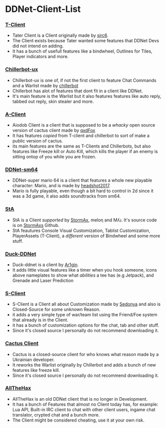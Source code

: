 # DDNet-Client-List

### [T-Client](https://github.com/sjrc6/TaterClient-ddnet)

- Tater Client is a Client originally made by [sjrc6](https://github.com/sjrc6/).
- The Client exists because Tater wanted some features that DDNet Devs did not intend on adding.
- It has a bunch of usefull features like a bindwheel, Outlines for Tiles, Player indicators and more.

### [Chillerbot-ux](https://github.com/chillerbot/chillerbot-ux)

- Chillerbot-ux is one of, if not the first client to feature Chat Commands and a Warlist made by [chillerbot](https://github.com/chillerbot)
- Chillerbot has alot of features that dont fit in a client like DDNet.
- It's main feature is the Warlist but it also features features like auto reply, tabbed out reply, skin stealer and more.

### [A-Client](https://github.com/qxdFox/Aiodob-Client-DDNet)

- Aiodob Client is a client that is supposed to be a *whacky* open source version of cactus client made by [qxdFox](https://github.com/qxdFox/)
- It has features *copied* from T-client and chillerbot to sort of make a public version of cactus.
- its main features are the same as T-Clients and Chillerbots, but also features like Freeze kill or Auto Kill, which kills the player if an enemy is sitting ontop of you while you are frozen.

### [DDNet-sm64](https://github.com/headshot2017/ddnet-sm64)

- DDNet-super mario 64 is a client that features a whole new playable character: Mario, and is made by [headshot2017](https://github.com/headshot2017).
- Mario is fully playable, even though a bit hard to control in 2d since it was a 3d game, it also adds soundtracks from sm64.

### [StA](https://github.com/StormAxs/StA-Main)

- StA is a Client *supported* by [StormAx](https://github.com/StormAxs), meloƞ and Mʎɹ. It's source code is on [StormAxs](https://github.com/StormAxs) Github.
- StA feautures Console Visual Customization, Tablist Customization, PlayerAssets (T-Client), a *different* version of Bindwheel and some more stuff.

### [Duck-DDNet](https://github.com/Ar1gin/duck-ddnet)

- Duck-ddnet is a client by [Ar1gin](https://github.com/Ar1gin).
- It adds little visual features like a timer when you hook someone, icons above nameplates to show what *abilities* a tee has (e.g Jetpack), and Grenade and Laser Prediction

### [S-Client](https://ddnet.ru/)

- S-Client is a Client all about Customization made by [Sedonya](https://github.com/Sedonya/) and also is Closed-Source for some unknown Reason.
- it adds a very simple type of war/team list using the Friend/Foe system that already is in the Client.
- it has a bunch of customization options for the chat, tab and other stuff.
- Since it's closed source I personally do not recommend downloading it.

### [Cactus Client](https://cactuss.me/)

- Cactus is a closed-source client for who knows what reason made by a Ukrainian developer.
- It reworks the Warlist originally by Chillerbot and adds a bunch of new features like freeze kill.
- Since it's closed source I personally do not recommend downloading it.

### [AllTheHax](https://allthehaxx.github.io/)

- AllTheHax is an old DDNet client that is no longer in Development.
- It has a bunch of Features that almost no Client today has, for example: Lua API, Built-in IRC client to chat with other client users, ingame chat translator, crypted chat and a bunch more.
- The Client might be considered cheating, use it at your own risk.
